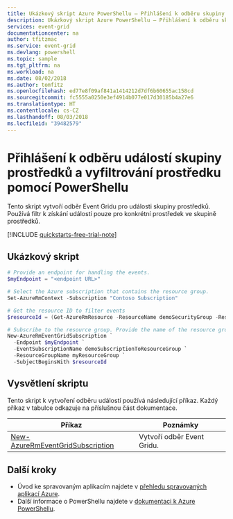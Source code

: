 ```yaml
---
title: Ukázkový skript Azure PowerShellu – Přihlášení k odběru skupiny prostředků a filtrování podle prostředku | Microsoft Docs
description: Ukázkový skript Azure PowerShellu – Přihlášení k odběru skupiny prostředků a filtrování podle prostředku
services: event-grid
documentationcenter: na
author: tfitzmac
ms.service: event-grid
ms.devlang: powershell
ms.topic: sample
ms.tgt_pltfrm: na
ms.workload: na
ms.date: 08/02/2018
ms.author: tomfitz
ms.openlocfilehash: ed77e8f09af841a1414212d7df6b60655ac158cd
ms.sourcegitcommit: fc5555a0250e3ef4914b077e017d30185b4a27e6
ms.translationtype: HT
ms.contentlocale: cs-CZ
ms.lasthandoff: 08/03/2018
ms.locfileid: "39482579"
---
```

# <a name="subscribe-to-events-for-a-resource-group-and-filter-for-a-resource-with-powershell"></a>Přihlášení k odběru událostí skupiny prostředků a vyfiltrování prostředku pomocí PowerShellu

Tento skript vytvoří odběr Event Gridu pro události skupiny prostředků. Používá filtr k získání událostí pouze pro konkrétní prostředek ve skupině prostředků.

[!INCLUDE [quickstarts-free-trial-note](../../../includes/quickstarts-free-trial-note.md)]

## <a name="sample-script"></a>Ukázkový skript

```powershell
# Provide an endpoint for handling the events.
$myEndpoint = "<endpoint URL>"

# Select the Azure subscription that contains the resource group.
Set-AzureRmContext -Subscription "Contoso Subscription"

# Get the resource ID to filter events
$resourceId = (Get-AzureRmResource -ResourceName demoSecurityGroup -ResourceGroupName myResourceGroup).ResourceId

# Subscribe to the resource group. Provide the name of the resource group you want to subscribe to.
New-AzureRmEventGridSubscription `
  -Endpoint $myEndpoint `
  -EventSubscriptionName demoSubscriptionToResourceGroup `
  -ResourceGroupName myResourceGroup `
  -SubjectBeginsWith $resourceId
```

## <a name="script-explanation"></a>Vysvětlení skriptu

Tento skript k vytvoření odběru událostí používá následující příkaz. Každý příkaz v tabulce odkazuje na příslušnou část dokumentace.

| Příkaz | Poznámky |
|---|---|
| [New-AzureRmEventGridSubscription](https://docs.microsoft.com/powershell/module/azurerm.eventgrid/new-azurermeventgridsubscription) | Vytvoří odběr Event Gridu. |

## <a name="next-steps"></a>Další kroky

* Úvod ke spravovaným aplikacím najdete v [přehledu spravovaných aplikací Azure](../overview.md).
* Další informace o PowerShellu najdete v [dokumentaci k Azure PowerShellu](https://docs.microsoft.com/powershell/azure/get-started-azureps).
